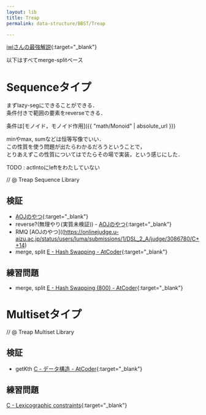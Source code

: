 ```yaml
---
layout: lib
title: Treap
permalink: data-structure/BBST/Treap

---
```



[iwiさんの最強解説](https://www.slideshare.net/iwiwi/2-12188757){:target="_blank"}

以下はすべてmerge-splitベース

# Sequenceタイプ

まずlazy-segにできることができる．  
条件付きで範囲の要素をreverseできる．

条件は[モノイド，モノイド作用]({{ "math/Monoid" | absolute_url }})

minやmax, sumなどは恒等写像でいい．  
この性質を使う問題が出たらわかるだろうということで，  
とりあえずこの性質についてはでたらその場で実装，という感じにした．

TODO : actIntoにleftをわたしていない

// @ Treap Sequence Library

## 検証

* [AOJのやつ](https://onlinejudge.u-aizu.ac.jp/status/users/luma/submissions/1/DSL_2_F/judge/3086418/C++14){:target="_blank"}
* reverse?(無理やり(実質未検証)) - [AOJのやつ](https://onlinejudge.u-aizu.ac.jp/status/users/luma/submissions/1/DSL_2_G/judge/3086622/C++14){:target="_blank"}
* RMQ [AOJのやつ]((https://onlinejudge.u-aizu.ac.jp/status/users/luma/submissions/1/DSL_2_A/judge/3086780/C++14)
* merge, split [E - Hash Swapping - AtCoder](https://beta.atcoder.jp/contests/soundhound2018-summer-final-open/submissions/3147197){:target="_blank"}<!--_-->

## 練習問題

* merge, split [E - Hash Swapping (800) - AtCoder](https://beta.atcoder.jp/contests/soundhound2018-summer-final-open/tasks/soundhound2018_summer_final_e){:target="_blank"}<!--_-->

# Multisetタイプ

// @ Treap Multiset Library

## 検証

* getKth [C - データ構造 - AtCoder](https://beta.atcoder.jp/contests/arc033/submissions/2978660){:target="_blank"}

## 練習問題

[C - Lexicographic constraints](https://beta.atcoder.jp/contests/agc029/submissions/3805351){:target="_blank"}<!--_-->

